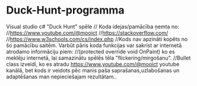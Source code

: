 # Duck-Hunt-programma
Visual studio c# "Duck Hunt" spēle
// Koda idejas/pamācība ņemta no:
//https://www.youtube.com/@mooict
//https://stackoverflow.com/
//https://www.w3schools.com/cs/index.php
//Kods nav apzināti kopēts no šo pamācību saitēm. Varbūt pāris koda funkcijas var sakrist ar internetā atrodamo informāciju piem:
//(protected override void OnPaint) ko es meklēju internetā, lai samazinātu spēlēs tēla "flickering/mirgošanu".
//Bullet class izveidi, ko es atradu https://www.youtube.com/@mooict youtube kanālā, bet kods ir veidots pēc manis paša saprašanas,uzlabošanas un adaptēšanas man nepieciešajam rezultātam..

